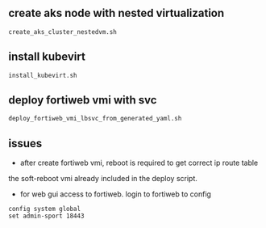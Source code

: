 ## create aks node with nested virtualization
```
create_aks_cluster_nestedvm.sh
```

## install kubevirt

```
install_kubevirt.sh
```
## deploy fortiweb vmi with svc
```
deploy_fortiweb_vmi_lbsvc_from_generated_yaml.sh
```

## issues

- after create fortiweb vmi, reboot is required to get correct ip route table

the soft-reboot vmi already included in the deploy script.

- for web gui access to fortiweb. login to fortiweb to config
``` 
config system global
set admin-sport 18443
```
